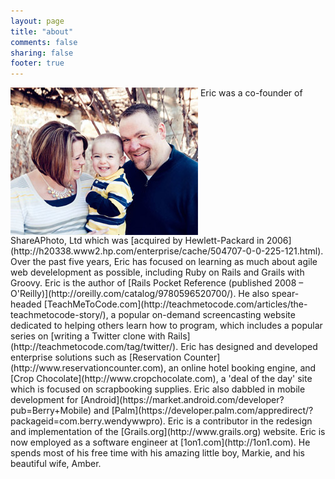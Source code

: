 ```yaml
---
layout: page
title: "about"
comments: false
sharing: false
footer: true
---
```

<img src="/images/family.jpg" class="fleft" align="top" />
Eric was a co-founder of ShareAPhoto, Ltd which was [acquired by Hewlett-Packard in 2006](http://h20338.www2.hp.com/enterprise/cache/504707-0-0-225-121.html). Over the past five years, Eric has focused on learning as much about agile web develelopment as possible, including Ruby on Rails and Grails with Groovy. Eric is the author of [Rails Pocket Reference (published 2008 – O'Reilly)](http://oreilly.com/catalog/9780596520700/). He also spear-headed [TeachMeToCode.com](http://teachmetocode.com/articles/the-teachmetocode-story/), a popular on-demand screencasting website dedicated to helping others learn how to program, which includes a popular series on [writing a Twitter clone with Rails](http://teachmetocode.com/tag/twitter/). Eric has designed and developed enterprise solutions such as [Reservation Counter](http://www.reservationcounter.com), an online hotel booking engine, and [Crop Chocolate](http://www.cropchocolate.com), a 'deal of the day' site which is focused on scrapbooking supplies. Eric also dabbled in mobile development for [Android](https://market.android.com/developer?pub=Berry+Mobile) and [Palm](https://developer.palm.com/appredirect/?packageid=com.berry.wendywwpro). Eric is a contributor in the redesign and implementation of the [Grails.org](http://www.grails.org) website. Eric is now employed as a software engineer at [1on1.com](http://1on1.com). He spends most of his free time with his amazing little boy, Markie, and his beautiful wife, Amber.
